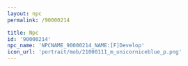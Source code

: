 ```yaml
---
layout: npc
permalink: /90000214

title: Npc
id: '90000214'
npc_name: 'NPCNAME_90000214_NAME:[F]Develop'
icon_url: 'portrait/mob/21000111_m_unicorniceblue_p.png'
---
```

